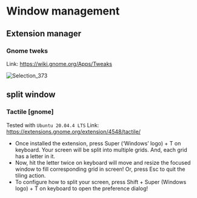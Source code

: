 # Window management

## Extension manager

### Gnome tweks
Link: https://wiki.gnome.org/Apps/Tweaks

![Selection_373](https://github.com/sapandang/cheat-sheet/assets/17844712/65d75fe2-9885-47eb-91ee-fd89a42f1c4f)

## split window

### Tactile [gnome]
Tested with `Ubuntu 20.04.4 LTS`
Link: https://extensions.gnome.org/extension/4548/tactile/

* Once installed the extension, press Super (‘Windows’ logo) + T on keyboard. Your screen will be split into multiple grids. And, each grid has a letter in it.
* Now, hit the letter twice on keyboard will move and resize the focused window to fill corresponding grid in screen! Or, press Esc to quit the tiling action.
* To configure how to split your screen, press Shift + Super (Windows logo) + T on keyboard to open the preference dialog!



